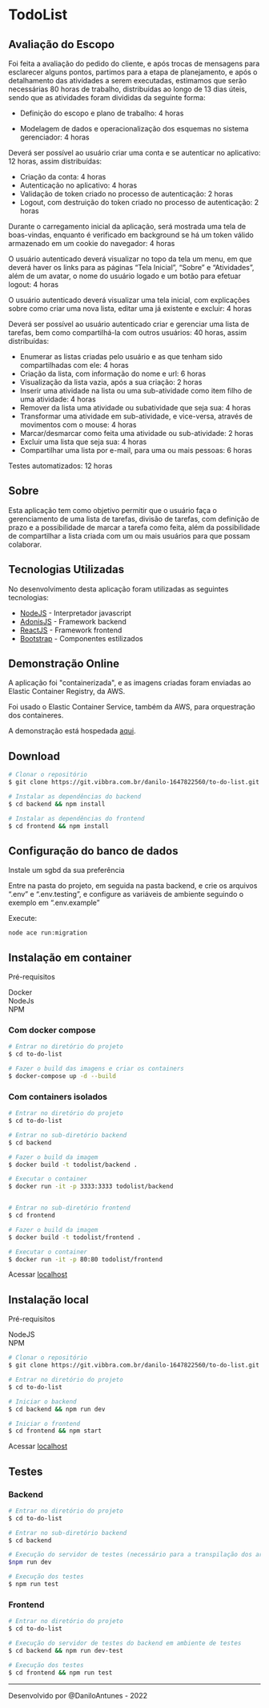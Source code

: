 # TodoList

## Avaliação do Escopo

Foi feita a avaliação do pedido do cliente, e após trocas de mensagens para esclarecer alguns pontos, partimos para a etapa de planejamento, e após o detalhamento das atividades a serem executadas, estimamos que serão necessárias 80 horas de trabalho, distribuídas ao longo de 13 dias úteis, sendo que as atividades foram divididas da seguinte forma:

- Definição do escopo e plano de trabalho: 4 horas

- Modelagem de dados e operacionalização dos esquemas no sistema gerenciador: 4 horas

Deverá ser possível ao usuário criar uma conta e se autenticar no aplicativo: 12 horas, assim distribuídas:
- Criação da conta: 4 horas
- Autenticação no aplicativo: 4 horas
- Validação de token criado no processo de autenticação: 2 horas
- Logout, com destruição do token criado no processo de autenticação: 2 horas

Durante o carregamento inicial da aplicação, será mostrada uma tela de boas-vindas, enquanto é verificado em background se há um token válido armazenado em um cookie do navegador: 4 horas

O usuário autenticado deverá visualizar no topo da tela um menu, em que deverá haver os links para as páginas “Tela Inicial”, “Sobre” e “Atividades”, além de um avatar, o nome do usuário logado e um botão para efetuar logout: 4 horas

O usuário autenticado deverá visualizar uma tela inicial, com explicações sobre como criar uma nova lista, editar uma já existente e excluir: 4 horas

Deverá ser possível ao usuário autenticado criar e gerenciar uma lista de tarefas, bem como compartilhá-la com outros usuários: 40 horas, assim distribuídas:
- Enumerar as listas criadas pelo usuário e as que tenham sido compartilhadas com ele: 4 horas
- Criação da lista, com informação do nome e url: 6 horas
- Visualização da lista vazia, após a sua criação: 2 horas
- Inserir uma atividade na lista ou uma sub-atividade como item filho de uma atividade: 4 horas
- Remover da lista uma atividade ou subatividade que seja sua: 4 horas
- Transformar uma atividade em sub-atividade, e vice-versa, através de movimentos com o mouse: 4 horas
- Marcar/desmarcar como feita uma atividade ou sub-atividade: 2 horas
- Excluir uma lista que seja sua: 4 horas
- Compartilhar uma lista por e-mail, para uma ou mais pessoas: 6 horas

Testes automatizados: 12 horas

## Sobre

Esta aplicação tem como objetivo permitir que o usuário faça o gerenciamento de uma lista de tarefas, divisão de tarefas, com definição de prazo e a possibilidade de marcar a tarefa como feita, além da possibilidade de compartilhar a lista criada com um ou mais usuários para que possam colaborar.

## Tecnologias Utilizadas

No desenvolvimento desta aplicação foram utilizadas as seguintes tecnologias:

- <a href="https://nodejs.org" target="_blank">NodeJS</a> - Interpretador javascript
- <a href="https://adonisjs.com" target="_blank">AdonisJS</a> - Framework backend
- <a href="https://pt-br.reactjs.org" target="_blank">ReactJS</a> - Framework frontend
- <a href="https://getbootstrap.com" target="_blank">Bootstrap</a> - Componentes estilizados

## Demonstração Online

A aplicação foi "containerizada", e as imagens criadas foram enviadas ao Elastic Container Registry, da AWS.

Foi usado o Elastic Container Service, também da AWS, para orquestração dos containeres.

A demonstração está  hospedada <a href="http://desafio-todolist.socialfitness.com.br" target="_blank">aqui</a>.

## Download

```bash
# Clonar o repositório
$ git clone https://git.vibbra.com.br/danilo-1647822560/to-do-list.git

# Instalar as dependências do backend
$ cd backend && npm install

# Instalar as dependências do frontend
$ cd frontend && npm install
```

## Configuração do banco de dados

Instale um sgbd da sua preferência

Entre na pasta do projeto, em seguida na pasta backend, e crie os arquivos “.env” e “.env.testing”, e configure as variáveis de ambiente seguindo o exemplo em “.env.example”

Execute:
```
node ace run:migration
```


## Instalação em container

Pré-requisitos

Docker<br/>
NodeJs<br/>
NPM

### Com docker compose

```bash
# Entrar no diretório do projeto
$ cd to-do-list

# Fazer o build das imagens e criar os containers
$ docker-compose up -d --build
```

### Com containers isolados

```bash
# Entrar no diretório do projeto
$ cd to-do-list

# Entrar no sub-diretório backend
$ cd backend

# Fazer o build da imagem
$ docker build -t todolist/backend .

# Executar o container
$ docker run -it -p 3333:3333 todolist/backend


# Entrar no sub-diretório frontend
$ cd frontend

# Fazer o build da imagem
$ docker build -t todolist/frontend .

# Executar o container
$ docker run -it -p 80:80 todolist/frontend
```

Acessar <a href="http://localhost" target="_blank">localhost</a>

## Instalação local

Pré-requisitos

NodeJS<br/>
NPM

```bash
# Clonar o repositório
$ git clone https://git.vibbra.com.br/danilo-1647822560/to-do-list.git

# Entrar no diretório do projeto
$ cd to-do-list

# Iniciar o backend
$ cd backend && npm run dev

# Iniciar o frontend
$ cd frontend && npm start
```

Acessar <a href="http://localhost" target="_blank">localhost</a>

## Testes

### Backend

```bash
# Entrar no diretório do projeto
$ cd to-do-list

# Entrar no sub-diretório backend
$ cd backend

# Execução do servidor de testes (necessário para a transpilação dos arquivos ts em js)
$npm run dev

# Execução dos testes
$ npm run test
```

### Frontend

```bash
# Entrar no diretório do projeto
$ cd to-do-list

# Execução do servidor de testes do backend em ambiente de testes
$ cd backend && npm run dev-test

# Execução dos testes
$ cd frontend && npm run test
```

---
Desenvolvido por @DaniloAntunes - 2022

